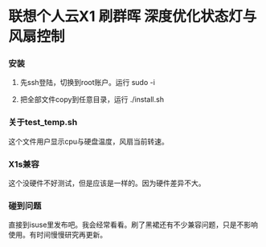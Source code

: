 # 联想个人云X1 刷群晖 深度优化状态灯与风扇控制


### 安装
1. 先ssh登陆，切换到root账户。运行 sudo -i 

2. 把全部文件copy到任意目录，运行 ./install.sh

### 关于test_temp.sh
这个文件用户显示cpu与硬盘温度，风扇当前转速。

### X1s兼容
这个没硬件不好测试，但是应该是一样的。因为硬件差异不大。

### 碰到问题
直接到isuse里发布吧。我会经常看看。刷了黑裙还有不少兼容问题，只是不影响使用。有时间慢慢研究再更新。

